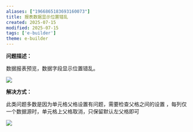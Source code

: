 ```yaml
---
aliases: ["1966865183693160073"]
title: 报表数据显示位置错乱
created: 2025-07-15
modified: 2025-07-15
tags: ['e-builder']
theme: e-builder
---
```


**问题描述：**

数据报表预览，数据字段显示位置错乱。

![](32ecfacb200b01bd05bceaa942962136.jpg)

**解决方式：**

此类问题多数是因为单元格父格设置有问题，需要检查父格之间的设置 ，每列仅一个数据源时，单元格上父格取消，只保留默认左父格即可

![](a6ccd8707f89c8122f09f61f877705f3.jpg)